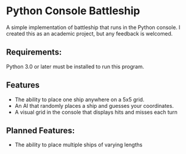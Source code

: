 # Python Console Battleship
A simple implementation of battleship that runs in the Python console. I created this as an academic project, but any feedback is welcomed.

## Requirements:
Python 3.0 or later must be installed to run this program.

## Features
- The ability to place one ship anywhere on a 5x5 grid.
- An AI that randomly places a ship and guesses your coordinates.
- A visual grid in the console that displays hits and misses each turn

## Planned Features:
- The ability to place multiple ships of varying lengths
